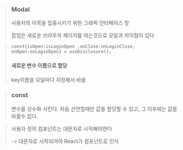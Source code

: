 > ### Modal
> 사용자의 이목을 집중시키기 위한 그래픽 인터페이스 창
> 
> 팝업은 새로운 브라우저 페이지를 여는것으로 모달과 차이점이 있다

> `const{isOpen:isLoginOpen ,onClose:onLoginClose, 
>        onOpen:onLoginOpen} = useDisclosure();`
> #### 새로운 변수 이름으로 할당
> 
> key이름을 모달마다 지정해서 바꿈

> ### const
> 변수를 상수화 시킨다. 처음 선언할때만 값을 할당할 수 있고, 그 이후에는 값을 바꿀수 없다.

> 사용자 정의 컴포넌트는 대문자로 시작해야한다
>
> -> 대문자로 시작되어야 React가 컴포넌트로 인식
